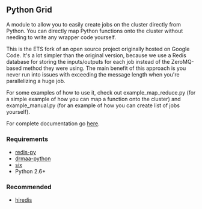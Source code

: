 Python Grid
-----------

A module to allow you to easily create jobs on the cluster directly from Python. You can directly map Python functions onto the cluster without needing to write any wrapper code yourself.

This is the ETS fork of an open source project originally hosted on Google Code. It's a lot simpler than the original version, because we use a Redis database for storing the inputs/outputs for each job instead of the ZeroMQ-based method they were using. The main benefit of this approach is you never run into issues with exceeding the message length when you're parallelizing a huge job.

For some examples of how to use it, check out example_map_reduce.py (for a simple example of how you can map a function onto the cluster) and example_manual.py (for an example of how you can create list of jobs yourself).

For complete documentation go [here](http://htmlpreview.github.com/?http://github.com/dan-blanchard/pythongrid/blob/master/doc/index.html).


### Requirements ###

* [redis-py](https://github.com/andymccurdy/redis-py)
* [drmaa-python](http://drmaa-python.github.io/)
* [six](http://pythonhosted.org/six/)
* Python 2.6+

### Recommended ###
* [hiredis](https://pypi.python.org/pypi/hiredis)


